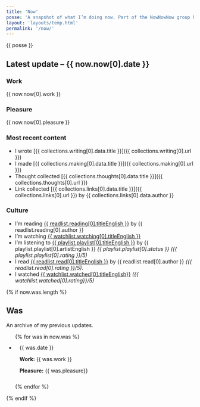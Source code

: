 ```yaml
---
title: 'Now'
posse: 'A snapshot of what I’m doing now. Part of the NowNowNow group https://nownownow.com/about.'
layout: 'layouts/temp.html'
permalink: '/now/'
---
```


<div class="posse">{{ posse }}</div>

## Latest update – {{ now.now[0].date }}

### Work

{{ now.now[0].work }}

### Pleasure

{{ now.now[0].pleasure }}

### Most recent content

- I wrote [{{ collections.writing[0].data.title }}]({{ collections.writing[0].url }})
- I made [{{ collections.making[0].data.title }}]({{ collections.making[0].url }})
- Thought collected [{{ collections.thoughts[0].data.title }}]({{ collections.thoughts[0].url }})
- Link collected [{{ collections.links[0].data.title }}]({{ collections.links[0].url }}) by {{ collections.links[0].data.author }}

### Culture

- I’m reading [{{ readlist.reading[0].titleEnglish }}](/reading/#reading) by {{ readlist.reading[0].author }}
- I’m watching [{{ watchlist.watching[0].titleEnglish }}](/watching/#watching)
- I’m listening to [{{ playlist.playlist[0].titleEnglish }}](/listening/) by {{ playlist.playlist[0].artistEnglish }} *{{ playlist.playlist[0].status }} ({{ playlist.playlist[0].rating }}/5)*
- I read [{{ readlist.read[0].titleEnglish }}](/reading/#read) by {{ readlist.read[0].author }} *({{ readlist.read[0].rating }}/5)*.
- I watched [{{ watchlist.watched[0].titleEnglish}}](/watching/#watched) *({{ watchlist.watched[0].rating}}/5)*


{% if now.was.length %}
## Was

An archive of my previous updates.

<ul class="list reset-list list--divided">
{% for was in now.was %}
<li style="padding: 0.75rem;">
{{ was.date }}

**Work:** {{ was.work }}

**Pleasure:** {{ was.pleasure}}
</li>
{% endfor %}
</ul>
{% endif %}